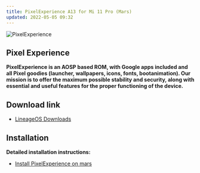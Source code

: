 ```yaml
---
title: PixelExperience A13 for Mi 11 Pro (Mars)
updated: 2022-05-05 09:32
---
```


![PixelExperience](https://forum.xda-developers.com/attachments/pe_xda_banner-png.5780237/)

## Pixel Experience
**PixelExperience is an AOSP based ROM, with Google apps included and all Pixel goodies (launcher, wallpapers, icons, fonts, bootanimation). Our mission is to offer the maximum possible stability and security, along with essential and useful features for the proper functioning of the device.**

## Download link
 * [LineageOS Downloads](https://get.pixelexperience.org/mars)

## Installation
**Detailed installation instructions:**
 * [Install PixelExperience on mars](https://wiki.pixelexperience.org/devices/mars/install/)
